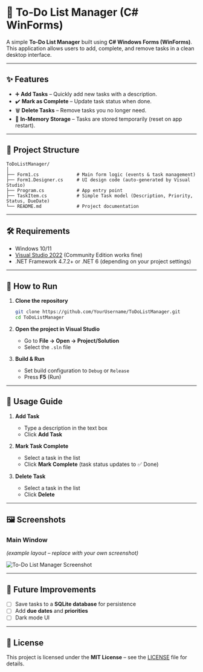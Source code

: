 # 📝 To-Do List Manager (C# WinForms)

A simple **To-Do List Manager** built using **C# Windows Forms (WinForms)**.
This application allows users to add, complete, and remove tasks in a clean desktop interface.

---

## ✨ Features

* ➕ **Add Tasks** – Quickly add new tasks with a description.
* ✔️ **Mark as Complete** – Update task status when done.
* 🗑️ **Delete Tasks** – Remove tasks you no longer need.
* 💾 **In-Memory Storage** – Tasks are stored temporarily (reset on app restart).

---

## 📂 Project Structure

```
ToDoListManager/
│
├── Form1.cs              # Main form logic (events & task management)
├── Form1.Designer.cs     # UI design code (auto-generated by Visual Studio)
├── Program.cs            # App entry point
├── TaskItem.cs           # Simple Task model (Description, Priority, Status, DueDate)
└── README.md             # Project documentation
```

---

## 🛠️ Requirements

* Windows 10/11
* [Visual Studio 2022](https://visualstudio.microsoft.com/) (Community Edition works fine)
* .NET Framework 4.7.2+ or .NET 6 (depending on your project settings)

---

## 🚀 How to Run

1. **Clone the repository**

   ```bash
   git clone https://github.com/YourUsername/ToDoListManager.git
   cd ToDoListManager
   ```

2. **Open the project in Visual Studio**

   * Go to **File → Open → Project/Solution**
   * Select the `.sln` file

3. **Build & Run**

   * Set build configuration to `Debug` or `Release`
   * Press **F5** (Run)

---

## 📖 Usage Guide

1. **Add Task**

   * Type a description in the text box
   * Click **Add Task**

2. **Mark Task Complete**

   * Select a task in the list
   * Click **Mark Complete** (task status updates to ✅ Done)

3. **Delete Task**

   * Select a task in the list
   * Click **Delete**

---

## 🖼️ Screenshots

### Main Window

*(example layout – replace with your own screenshot)*

![To-Do List Manager Screenshot](<img width="187" height="188" alt="image" src="https://github.com/user-attachments/assets/a7d79086-ed60-47e1-ab63-3e847161e121" />)

---

## 🔮 Future Improvements

* [ ] Save tasks to a **SQLite database** for persistence
* [ ] Add **due dates** and **priorities**
* [ ] Dark mode UI

---

## 📜 License

This project is licensed under the **MIT License** – see the [LICENSE](LICENSE) file for details.

